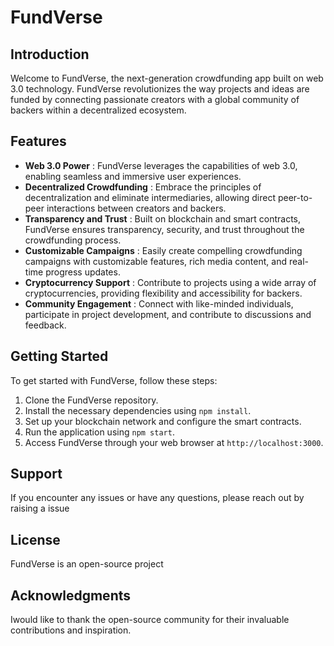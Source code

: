 # FundVerse

## Introduction

Welcome to FundVerse, the next-generation crowdfunding app built on web 3.0 technology. FundVerse revolutionizes the way projects and ideas are funded by connecting passionate creators with a global community of backers within a decentralized ecosystem.

## Features

* **Web 3.0 Power** : FundVerse leverages the capabilities of web 3.0, enabling seamless and immersive user experiences.
* **Decentralized Crowdfunding** : Embrace the principles of decentralization and eliminate intermediaries, allowing direct peer-to-peer interactions between creators and backers.
* **Transparency and Trust** : Built on blockchain and smart contracts, FundVerse ensures transparency, security, and trust throughout the crowdfunding process.
* **Customizable Campaigns** : Easily create compelling crowdfunding campaigns with customizable features, rich media content, and real-time progress updates.
* **Cryptocurrency Support** : Contribute to projects using a wide array of cryptocurrencies, providing flexibility and accessibility for backers.
* **Community Engagement** : Connect with like-minded individuals, participate in project development, and contribute to discussions and feedback.

## Getting Started

To get started with FundVerse, follow these steps:

1. Clone the FundVerse repository.
2. Install the necessary dependencies using `npm install`.
3. Set up your blockchain network and configure the smart contracts.
4. Run the application using `npm start`.
5. Access FundVerse through your web browser at `http://localhost:3000`.

## Support

If you encounter any issues or have any questions, please reach out by raising a issue

## License

FundVerse is an open-source project

## Acknowledgments

Iwould like to thank the open-source community for their invaluable contributions and inspiration.
